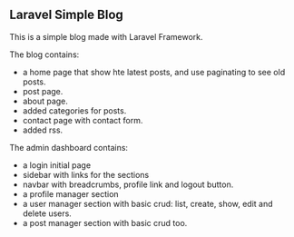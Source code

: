 ## Laravel Simple Blog

This is a simple blog made with Laravel Framework.  

The blog contains:

- a home page that show hte latest posts, and use paginating to see old posts.
- post page.
- about page.
- added categories for posts.
- contact page with contact form.
- added rss.

The admin dashboard contains:

- a login initial page
- sidebar with links for the sections
- navbar with breadcrumbs, profile link and logout button.
- a profile manager section
- a user manager section with basic crud: list, create, show, edit and delete users. 
- a post manager section with basic crud too.
